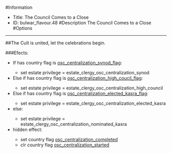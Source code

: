 #Information
 - Title: The Council Comes to a Close
 - ID: bulwar_flavour.48
#Description
The Council Comes to a Close
#Options

___
##The Cult is united, let the celebrations begin.

###Efects:<ul><li>If has country flag is [osc_centralization_synod_flag](../flags/osc_centralization_synod_flag.md):</li><ul><li>set estate privilege = estate_clergy_osc_centralization_synod</li></ul><li>Else if has country flag is [osc_centralization_high_coucil_flag](../flags/osc_centralization_high_coucil_flag.md):</li><ul><li>set estate privilege = estate_clergy_osc_centralization_high_council</li></ul><li>Else if has country flag is [osc_centralization_elected_kasra_flag](../flags/osc_centralization_elected_kasra_flag.md):</li><ul><li>set estate privilege = estate_clergy_osc_centralization_elected_kasra</li></ul><li>else:</li><ul><li>set estate privilege = estate_clergy_osc_centralization_nominated_kasra</li></ul><li>hidden effect:</li><ul><li>set country flag [osc_centralization_completed](../flags/osc_centralization_completed.md)</li><li>clr country flag [osc_centralization_started](../flags/osc_centralization_started.md)</li></ul></ul>
